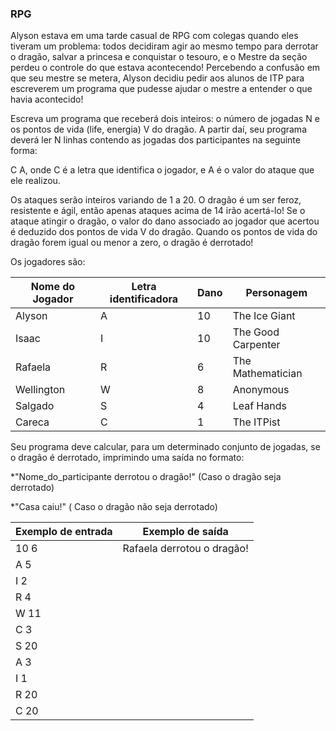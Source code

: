 ### RPG
Alyson estava em uma tarde casual de RPG com colegas quando eles tiveram um problema: todos decidiram agir ao mesmo tempo para derrotar o dragão, salvar a princesa e conquistar o tesouro, e o Mestre da seção perdeu o controle do que estava acontecendo! Percebendo a confusão em que seu mestre se metera, Alyson decidiu pedir aos alunos de ITP para escreverem um programa que pudesse ajudar o mestre a entender o que havia acontecido!

Escreva um programa que receberá dois inteiros: o número de jogadas N e os pontos de vida (life, energia) V do dragão. A partir daí, seu programa deverá ler N linhas contendo as jogadas dos participantes na seguinte forma:

C A, onde C é a letra que identifica o jogador, e A é o valor do ataque que ele realizou.

Os ataques serão inteiros variando de 1 a 20.  O dragão é um ser feroz, resistente e ágil, então apenas ataques acima de 14 irão acertá-lo! Se o ataque atingir o dragão, o valor do dano associado ao jogador que acertou é deduzido dos pontos de vida V do dragão. Quando os pontos de vida do dragão forem igual ou menor a zero, o dragão é derrotado!

Os jogadores são:

| Nome do Jogador | Letra identificadora | Dano | Personagem |
| --- | --- | --- | --- |
| Alyson | A | 10 | The Ice Giant |
| Isaac | I | 10 | The Good Carpenter |
| Rafaela | R | 6 | The Mathematician |
| Wellington | W | 8 | Anonymous |
| Salgado | S | 4 | Leaf Hands |
| Careca | C | 1 | The ITPist |

Seu programa deve calcular, para um determinado conjunto de jogadas, se o dragão é derrotado, imprimindo uma saída no formato:

*"Nome_do_participante derrotou o dragão!" (Caso o dragão seja derrotado)

*"Casa caiu!" ( Caso o dragão não seja derrotado)

| Exemplo de entrada | Exemplo de saída |
| --- | --- |
|10 6 | Rafaela derrotou o dragão! |
|A 5
|I 2
|R 4
|W 11
|C 3
|S 20
|A 3
|I 1
|R 20
|C 20
